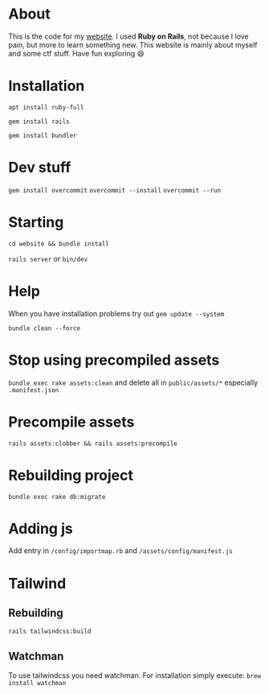 # About
This is the code for my [website](https://adrianjunge.de).
I used **Ruby on Rails**, not because I love pain, but more to learn something new.
This website is mainly about myself and some ctf stuff.
Have fun exploring :smile:

# Installation
`apt install ruby-full`

`gem install rails`

`gem install bundler`

# Dev stuff
`gem install overcommit`
`overcommit --install`
`overcommit --run`

# Starting
`cd website && bundle install`

`rails server` or `bin/dev`

# Help
When you have installation problems try out
`gem update --system`

`bundle clean --force`

# Stop using precompiled assets
`bundle exec rake assets:clean` and delete all in `public/assets/*` especially `.manifest.json`

# Precompile assets
`rails assets:clobber && rails assets:precompile`

# Rebuilding project
`bundle exec rake db:migrate`

# Adding js
Add entry in `/config/importmap.rb` and `/assets/config/manifest.js`

# Tailwind
## Rebuilding
`rails tailwindcss:build`
## Watchman
To use tailwindcss you need watchman. For installation simply execute:
`brew install watchman`
